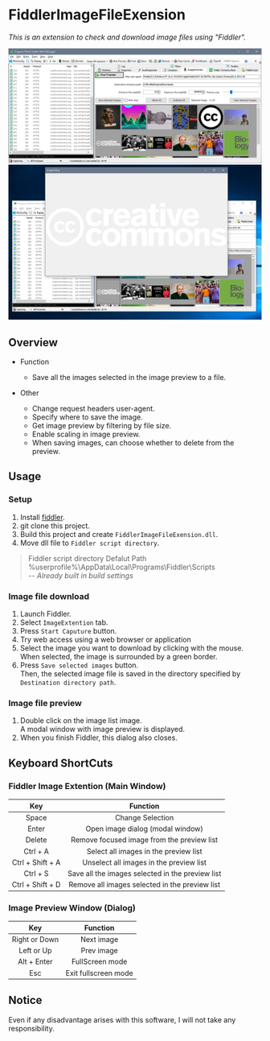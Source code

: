 # FiddlerImageFileExension

*This is an extension to check and download image files using "Fiddler".*

![Settings view image](./images/settings.png)
![Preview dialog image](./images/preview.png)

## Overview

- Function
	- Save all the images selected in the image preview to a file.

- Other
	- Change request headers user-agent.
	- Specify where to save the image.
	- Get image preview by filtering by file size.
	- Enable scaling in image preview.
	- When saving images, can choose whether to delete from the preview.

## Usage

### Setup

1. Install [fiddler](https://www.telerik.com/fiddler).
1. git clone this project.
1. Build this project and create `FiddlerImageFileExension.dll`. 
1. Move dll file to `Fiddler script directory`.  
> Fiddler script directory Defalut Path  
> %userprofile%\AppData\Local\Programs\Fiddler\Scripts  
> _-- Already built in build settings_

### Image file download
1. Launch Fiddler.
1. Select `ImageExtention` tab.
1. Press `Start Caputure` button.
1. Try web access using a web browser or application 
1. Select the image you want to download by clicking with the mouse.  
When selected, the image is surrounded by a green border.  
1. Press `Save selected images` button.  
Then, the selected image file is saved in the directory specified by `Destination directory path`.

### Image file preview

1. Double click on the image list image.  
A modal window with image preview is displayed.
1. When you finish Fiddler, this dialog also closes.

## Keyboard ShortCuts

### Fiddler Image Extention (Main Window)

| Key | Function |
|:-----:|:-----:|
| Space | Change Selection |
| Enter | Open image dialog (modal window) |
| Delete | Remove focused image from the preview list |
| Ctrl + A | Select all images in the preview list |
| Ctrl + Shift + A | Unselect all images in the preview list |
| Ctrl + S | Save all the images selected in the preview list |
| Ctrl + Shift + D | Remove all images selected in the preview list |

### Image Preview Window (Dialog)

| Key | Function |
|:-----:|:-----:|
| Right or Down | Next image |
| Left or Up | Prev image |
| Alt + Enter | FullScreen mode |
| Esc | Exit fullscreen mode |

## Notice

Even if any disadvantage arises with this software, I will not take any responsibility.
